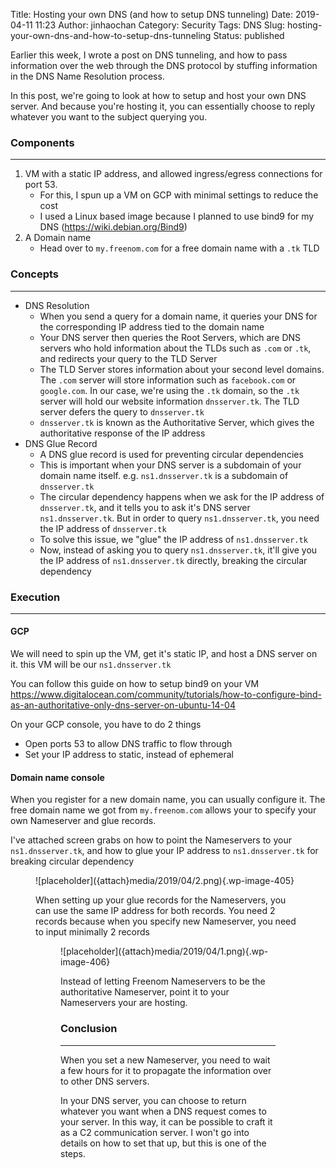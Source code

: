 Title: Hosting your own DNS (and how to setup DNS tunneling)
Date: 2019-04-11 11:23
Author: jinhaochan
Category: Security
Tags: DNS
Slug: hosting-your-own-dns-and-how-to-setup-dns-tunneling
Status: published

<!-- wp:paragraph -->

Earlier this week, I wrote a post on DNS tunneling, and how to pass information over the web through the DNS protocol by stuffing information in the DNS Name Resolution process.

<!-- /wp:paragraph -->

<!-- wp:paragraph -->

In this post, we're going to look at how to setup and host your own DNS server. And because you're hosting it, you can essentially choose to reply whatever you want to the subject querying you.

<!-- /wp:paragraph -->

<!-- wp:heading {"level":3} -->

### Components

<!-- /wp:heading -->

<!-- wp:separator -->

------------------------------------------------------------------------

<!-- /wp:separator -->

</p>
<!-- wp:list {"ordered":true} -->

1.  VM with a static IP address, and allowed ingress/egress connections for port 53.
    -   For this, I spun up a VM on GCP with minimal settings to reduce the cost
    -   I used a Linux based image because I planned to use bind9 for my DNS (https://wiki.debian.org/Bind9)
2.  A Domain name
    -   Head over to `my.freenom.com` for a free domain name with a `.tk` TLD

<!-- /wp:list -->

<!-- wp:heading {"level":3} -->

### Concepts

<!-- /wp:heading -->

<!-- wp:separator -->

------------------------------------------------------------------------

<!-- /wp:separator -->

</p>
<!-- wp:list -->

-   DNS Resolution
    -   When you send a query for a domain name, it queries your DNS for the corresponding IP address tied to the domain name
    -   Your DNS server then queries the Root Servers, which are DNS servers who hold information about the TLDs such as `.com` or `.tk`, and redirects your query to the TLD Server
    -   The TLD Server stores information about your second level domains. The `.com` server will store information such as `facebook.com` or `google.com`. In our case, we're using the `.tk` domain, so the `.tk` server will hold our website information `dnsserver.tk`. The TLD server defers the query to `dnsserver.tk`
    -   `dnsserver.tk` is known as the Authoritative Server, which gives the authoritative response of the IP address
-   DNS Glue Record
    -   A DNS glue record is used for preventing circular dependencies
    -   This is important when your DNS server is a subdomain of your domain name itself. e.g. `ns1.dnsserver.tk` is a subdomain of `dnsserver.tk`
    -   The circular dependency happens when we ask for the IP address of `dnsserver.tk`, and it tells you to ask it's DNS server `ns1.dnsserver.tk`. But in order to query `ns1.dnsserver.tk`, you need the IP address of `dnsserver.tk`
    -   To solve this issue, we "glue" the IP address of `ns1.dnsserver.tk`
    -   Now, instead of asking you to query `ns1.dnsserver.tk`, it'll give you the IP address of `ns1.dnsserver.tk` directly, breaking the circular dependency

<!-- /wp:list -->

<!-- wp:heading {"level":3} -->

### Execution

<!-- /wp:heading -->

<!-- wp:separator -->

------------------------------------------------------------------------

<!-- /wp:separator -->

</p>
<!-- wp:heading {"level":4} -->

#### GCP

<!-- /wp:heading -->

<!-- wp:paragraph -->

We will need to spin up the VM, get it's static IP, and host a DNS server on it. this VM will be our `ns1.dnsserver.tk`

<!-- /wp:paragraph -->

<!-- wp:paragraph -->

You can follow this guide on how to setup bind9 on your VM https://www.digitalocean.com/community/tutorials/how-to-configure-bind-as-an-authoritative-only-dns-server-on-ubuntu-14-04

<!-- /wp:paragraph -->

<!-- wp:paragraph -->

On your GCP console, you have to do 2 things

<!-- /wp:paragraph -->

<!-- wp:list -->

-   Open ports 53 to allow DNS traffic to flow through
-   Set your IP address to static, instead of ephemeral

<!-- /wp:list -->

<!-- wp:heading {"level":4} -->

#### Domain name console

<!-- /wp:heading -->

<!-- wp:paragraph -->

When you register for a new domain name, you can usually configure it. The free domain name we got from `my.freenom.com` allows your to specify your own Nameserver and glue records.

<!-- /wp:paragraph -->

<!-- wp:paragraph -->

I've attached screen grabs on how to point the Nameservers to your `ns1.dnsserver.tk`, and how to glue your IP address to `ns1.dnsserver.tk` for breaking circular dependency

<!-- /wp:paragraph -->

<!-- wp:image {"id":405} -->

<figure class="wp-block-image">
![placeholder]({attach}media/2019/04/2.png){.wp-image-405}


<!-- /wp:image -->

<!-- wp:paragraph -->

When setting up your glue records for the Nameservers, you can use the same IP address for both records. You need 2 records because when you specify new Nameserver, you need to input minimally 2 records

<!-- /wp:paragraph -->

<!-- wp:image {"id":406} -->

<figure class="wp-block-image">
![placeholder]({attach}media/2019/04/1.png){.wp-image-406}


<!-- /wp:image -->

<!-- wp:paragraph -->

Instead of letting Freenom Nameservers to be the authoritative Nameserver, point it to your Nameservers your are hosting.

<!-- /wp:paragraph -->

<!-- wp:heading {"level":3} -->

### Conclusion  

<!-- /wp:heading -->

<!-- wp:separator -->

------------------------------------------------------------------------

<!-- /wp:separator -->

</p>
<!-- wp:paragraph -->

When you set a new Nameserver, you need to wait a few hours for it to propagate the information over to other DNS servers.

<!-- /wp:paragraph -->

<!-- wp:paragraph -->

In your DNS server, you can choose to return whatever you want when a DNS request comes to your server. In this way, it can be possible to craft it as a C2 communication server. I won't go into details on how to set that up, but this is one of the steps.

<!-- /wp:paragraph -->
